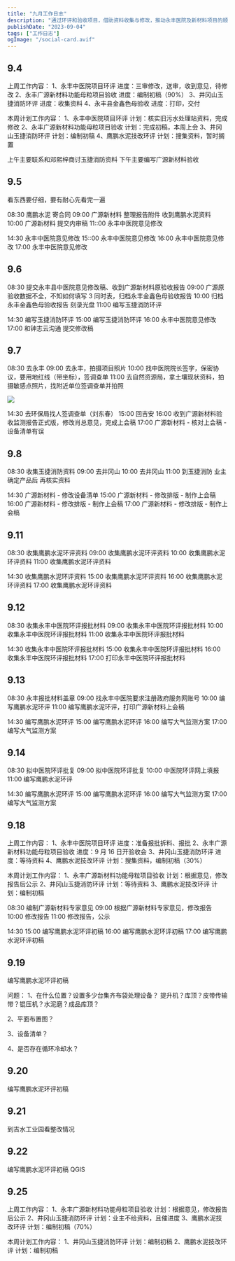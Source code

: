 ```yaml
---
title: "九月工作日志"
description: "通过环评和验收项目，借助资料收集与修改，推动永丰医院及新材料项目的顺利进行，确保环保合规。"
publishDate: "2023-09-04"
tags: ["工作日志"]
ogImage: "/social-card.avif"
---
```


<!-- more --> 
## 9.4

上周工作内容：
1、永丰中医院项目环评
进度：三审修改，送审，收到意见，待修改
2、永丰广源新材料功能母粒项目验收
进度：编制初稿（90%）
3、井冈山玉捷消防环评
进度：收集资料
4、永丰县金鑫色母验收
进度：打印，交付

本周计划工作内容：
1、永丰中医院项目环评
计划：核实旧污水处理站资料，完成修改
2、永丰广源新材料功能母粒项目验收
计划：完成初稿，本周上会
3、井冈山玉捷消防环评
计划：编制初稿
4、鹰鹏水泥技改环评
计划：搜集资料，暂时搁置

上午主要联系和邓熙梓商讨玉捷消防资料
下午主要编写广源新材料验收

## 9.5

看东西要仔细，要有耐心先看完一遍

08:30 鹰鹏水泥 寄合同
09:00 广源新材料 整理报告附件 收到鹰鹏水泥资料
10:00 广源新材料 提交内审稿
11::00 永丰中医院意见修改

14:30 永丰中医院意见修改
15::00 永丰中医院意见修改
16:00 永丰中医院意见修改
17:00 永丰中医院意见修改

## 9.6

08:30 提交永丰县中医院意见修改稿、收到广源新材料原验收报告
09:00 广源原验收数据不全，不知如何填写 3 同时表，归档永丰金鑫色母验收报告
10:00 归档永丰金鑫色母验收报告 刻录光盘
11:00 编写玉捷消防环评

14:30 编写玉捷消防环评
15:00 编写玉捷消防环评
16:00 永丰中医院意见修改
17:00 和钟志云沟通 提交修改稿

## 9.7

08:30 去永丰
09:00 去永丰，拍摄项目照片
10:00 找中医院院长签字，保密协议，要用地红线（带坐标），签调查单
11:00 去自然资源局，拿土壤现状资料，拍摄敏感点照片，找附近单位签调查单并拍照

![](https://i.730307.xyz/202407201918004.avif)

14:30 去环保局找人签调查单（刘东春）
15:00 回吉安
16:00 收到广源新材料验收监测报告正式版，修改肖总意见，完成上会稿
17:00 广源新材料 - 核对上会稿 - 设备清单有误

## 9.8

08:30 收集玉捷消防资料
09:00 去井冈山
10:00 去井冈山
11:00 到玉捷消防 业主确定产品后 再核实资料

14:30 广源新材料 - 修改设备清单
15:00 广源新材料 - 修改排版 - 制作上会稿
16:00 广源新材料 - 修改排版 - 制作上会稿
17:00 广源新材料 - 修改排版 - 制作上会稿

## 9.11

08:30 收集鹰鹏水泥环评资料
09:00 收集鹰鹏水泥环评资料
10:00 收集鹰鹏水泥环评资料
11:00 收集鹰鹏水泥环评资料

14:30 收集鹰鹏水泥环评资料
15:00 收集鹰鹏水泥环评资料
16:00 收集鹰鹏水泥环评资料
17:00 收集鹰鹏水泥环评资料

## 9.12

08:30 收集永丰中医院环评报批材料
09:00 收集永丰中医院环评报批材料
10:00 收集永丰中医院环评报批材料
11:00 收集永丰中医院环评报批材料

14:30 收集永丰中医院环评报批材料
15:00 收集永丰中医院环评报批材料
16:00 收集永丰中医院环评报批材料
17:00 打印永丰中医院环评报批材料

## 9.13

08:30 永丰报批材料盖章
09:00 找永丰中医院要求注册政府服务网账号
10:00 编写鹰鹏水泥环评
11:00 编写鹰鹏水泥环评，打印广源新材料上会稿

14:30 编写鹰鹏水泥环评
15:00 编写鹰鹏水泥环评
16:00 编写大气监测方案
17:00 编写大气监测方案

## 9.14

08:30 拟中医院环评批复
09:00 拟中医院环评批复
10:00 中医院环评网上填报
11:00 编写鹰鹏水泥环评

14:30 编写鹰鹏水泥环评
15:00 编写鹰鹏水泥环评
16:00 编写大气监测方案
17:00 编写大气监测方案

## 9.18

上周工作内容：
1、永丰中医院项目环评
进度：准备报批拆料、报批
2、永丰广源新材料功能母粒项目验收
进度：9 月 16 日开验收会
3、井冈山玉捷消防环评
进度：等待资料
4、鹰鹏水泥技改环评
计划：搜集资料，编制初稿（30%）

本周计划工作内容：
1、永丰广源新材料功能母粒项目验收
计划：根据意见，修改报告后公示
2、井冈山玉捷消防环评
计划：等待资料
3、鹰鹏水泥技改环评
计划：编制初稿

08:30 编制广源新材料专家意见
09:00 根据广源新材料专家意见，修改报告
10:00 修改报告
11:00 修改报告，公示

14:30
15:00 编写鹰鹏水泥环评初稿
16:00 编写鹰鹏水泥环评初稿
17:00 编写鹰鹏水泥环评初稿

## 9.19

编写鹰鹏水泥环评初稿

问题：
1、在什么位置？设置多少台集齐布袋处理设备？
提升机？库顶？皮带传输带？锟压机？水泥磨？成品库顶？

2、平面布置图？

3、设备清单？

4、是否存在循环冷却水？

## 9.20

编写鹰鹏水泥环评初稿

## 9.21

到吉水工业园看整改情况

## 9.22

编写鹰鹏水泥环评初稿
QGIS

## 9.25

上周工作内容：
1、永丰广源新材料功能母粒项目验收
计划：根据意见，修改报告后公示
2、井冈山玉捷消防环评
计划：业主不给资料，且催进度
3、鹰鹏水泥技改环评
计划：编制初稿（70%）

本周计划工作内容：
1、井冈山玉捷消防环评
计划：编制初稿
2、鹰鹏水泥技改环评
计划：编制初稿
